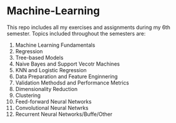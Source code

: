 ﻿# Machine-Learning

 This repo includes all my exercises and assignments during my 6th semester. Topics included throughout the semesters are:
 1. Machine Learning Fundamentals
 2. Regression
 3. Tree-based Models
 4. Naive Bayes and Support Vecotr Machines
 5. KNN and Logistic Regression
 6. Data Preparation and Feature Enginnering
 7. Validation Methodsd and Performance Metrics
 8. Dimensionality Reduction
 9. Clustering
 10. Feed-forward Neural Networks
 11. Convolutional Neural Netwrks
 12. Recurrent Neural Networks/Buffe/Other
